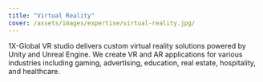 ```yaml
---
title: "Virtual Reality"
cover: /assets/images/expertise/virtual-reality.jpg/
---
```


1X-Global VR studio delivers custom virtual reality solutions powered by Unity and Unreal Engine. We create VR and AR applications for various industries including gaming, advertising, education, real estate, hospitality, and healthcare.
